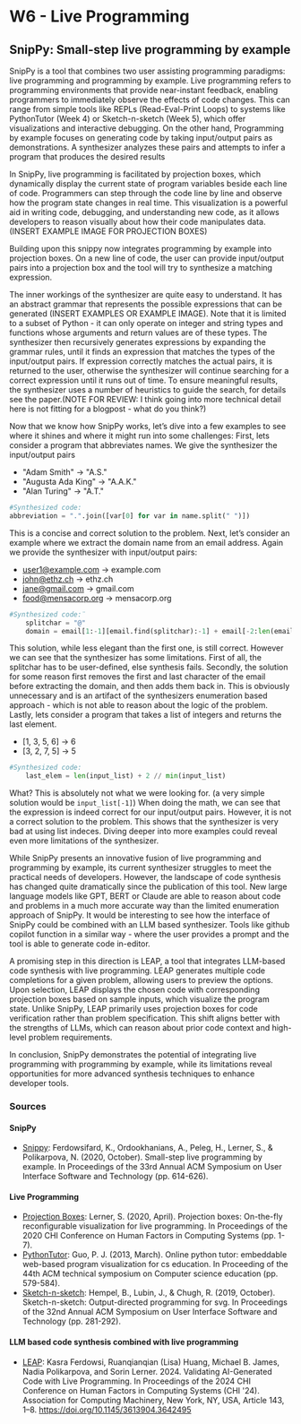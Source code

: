 # W6 - Live Programming
## SnipPy: Small-step live programming by example

SnipPy is a tool that combines two user assisting programming paradigms: live programming and programming by example.
Live programming refers to programming environments that provide near-instant feedback, enabling programmers to immediately observe the effects of code changes. This can range from simple tools like REPLs (Read-Eval-Print Loops) to systems like PythonTutor (Week 4) or Sketch-n-sketch (Week 5), which offer visualizations and interactive debugging. On the other hand, Programming by example focuses on generating code by taking input/output pairs as demonstrations. A synthesizer analyzes these pairs and attempts to infer a program that produces the desired results

In SnipPy, live programming is facilitated by projection boxes, which dynamically display the current state of program variables beside each line of code. Programmers can step through the code line by line and observe how the program state changes in real time. This visualization is a powerful aid in writing code, debugging, and understanding new code, as it allows developers to reason visually about how their code manipulates data. (INSERT EXAMPLE IMAGE FOR PROJECTION BOXES)

Building upon this snippy now integrates programming by example into projection boxes. On a new line of code, the user can provide input/output pairs into a projection box and the tool will try to synthesize a matching expression.

The inner workings of the synthesizer are quite easy to understand. It has an abstract grammar that 
represents the possible expressions that can be generated (INSERT EXAMPLES OR EXAMPLE IMAGE).
Note that it is limited to a subset of Python - it can only operate on 
integer and string types and functions whose arguments and return values are of these types.
The synthesizer then recursively generates expressions by expanding the grammar rules, until it finds an expression that matches the types of the input/output pairs. If expression correctly matches the actual pairs, it is returned to the user, otherwise the synthesizer will continue searching for a correct expression until it runs out of time.
To ensure meaningful results, the synthesizer uses a number of heuristics to guide the search, for details see the paper.(NOTE FOR REVIEW: I think going into more technical detail here is not fitting for a blogpost - what do you think?)

Now that we know how SnipPy works, let’s dive into a few examples to see where it shines and where it might run into some challenges: First, lets consider a program that abbreviates names. We give the synthesizer the input/output pairs
- "Adam Smith" -> "A.S."
- "Augusta Ada King" -> "A.A.K."
- "Alan Turing" -> "A.T."

```python
#Synthesized code:
abbreviation = ".".join([var[0] for var in name.split(" ")])
```
This is a concise and correct solution to the problem.
Next, let’s consider an example where we extract the domain name from an email address. Again we provide the synthesizer with input/output pairs: 
- user1@example.com -> example.com
- john@ethz.ch -> ethz.ch
- jane@gmail.com -> gmail.com
- food@mensacorp.org -> mensacorp.org
    
```python
#Synthesized code:¨
    splitchar = "@"
    domain = email[1:-1][email.find(splitchar):-1] + email[-2:len(email)]
```
This solution, while less elegant than the first one, is still correct. However we can see that the synthesizer has some limitations. First of all, the splitchar has to be user-defined, else synthesis fails. Secondly, the solution for some reason first removes the first and last character of the email before extracting the domain, and then adds them back in. This is obviously unnecessary and is an artifact of the synthesizers enumeration based approach - which is not able to reason about the logic of the problem.
Lastly, lets consider a program that takes a list of integers and returns the last element.
- [1, 3, 5, 6] -> 6
- [3, 2, 7, 5] -> 5

```python
#Synthesized code:
    last_elem = len(input_list) + 2 // min(input_list)
```
What? This is absolutely not what we were looking for. (a very simple solution would be ```input_list[-1]```) When doing the math, we can see that the expression is indeed correct for our input/output pairs. However, it is not a correct solution to the problem. This shows that the synthesizer is very bad at using list indeces. Diving deeper into more examples could reveal even more limitations of the synthesizer.

While SnipPy presents an innovative fusion of live programming and programming by example, its current synthesizer
struggles to meet the practical needs of developers.
However, the landscape of code synthesis has changed quite dramatically since the publication of this tool. 
New large language models like GPT, BERT or Claude are able to reason about code and problems in a much more accurate way than the limited enumeration approach of SnipPy. It would be interesting to see how the interface of SnipPy could be combined with an LLM based synthesizer. 
Tools like github copilot function in a similar way - where the user provides a prompt and the tool is able to generate code in-editor.

A promising step in this direction is LEAP, a tool that integrates LLM-based code synthesis with live programming. LEAP generates multiple code completions for a given problem, allowing users to preview the options. Upon selection, LEAP displays the chosen code with corresponding projection boxes based on sample inputs, which visualize the program state. Unlike SnipPy, LEAP primarily uses projection boxes for code verification rather than problem specification. This shift aligns better with the strengths of LLMs, which can reason about prior code context and high-level problem requirements.

In conclusion, SnipPy demonstrates the potential of integrating live programming with programming by example, while its limitations reveal opportunities for more advanced synthesis techniques to enhance developer tools.

### Sources
#### SnipPy
* [Snippy](https://snippy.goto.ucsd.edu/editor): Ferdowsifard, K., Ordookhanians, A., Peleg, H., Lerner, S., & Polikarpova, N. (2020, October). Small-step live programming by example. In Proceedings of the 33rd Annual ACM Symposium on User Interface Software and Technology (pp. 614-626).

#### Live Programming
* [Projection Boxes](https://cseweb.ucsd.edu/\~lerner/papers/projection-boxes-chi2020.pdf): Lerner, S. (2020, April). Projection boxes: On-the-fly reconfigurable visualization for live programming. In Proceedings of the 2020 CHI Conference on Human Factors in Computing Systems (pp. 1-7).
* [PythonTutor](https://pythontutor.com/): Guo, P. J. (2013, March). Online python tutor: embeddable web-based program visualization for cs education. In Proceeding of the 44th ACM technical symposium on Computer science education (pp. 579-584).
* [Sketch-n-sketch](https://ravichugh.github.io/sketch-n-sketch/): Hempel, B., Lubin, J., & Chugh, R. (2019, October). Sketch-n-sketch: Output-directed programming for svg. In Proceedings of the 32nd Annual ACM Symposium on User Interface Software and Technology (pp. 281-292).

#### LLM based code synthesis combined with live programming
* [LEAP](https://doi.org/10.1145/3613904.3642495): Kasra Ferdowsi, Ruanqianqian (Lisa) Huang, Michael B. James, Nadia Polikarpova, and Sorin Lerner. 2024. Validating AI-Generated Code with Live Programming. In Proceedings of the 2024 CHI Conference on Human Factors in Computing Systems (CHI '24). Association for Computing Machinery, New York, NY, USA, Article 143, 1–8. https://doi.org/10.1145/3613904.3642495